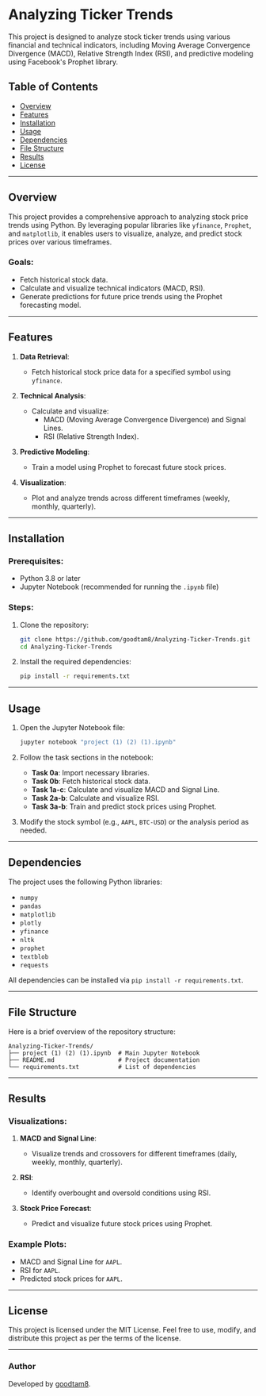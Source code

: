 
# Analyzing Ticker Trends

This project is designed to analyze stock ticker trends using various financial and technical indicators, including Moving Average Convergence Divergence (MACD), Relative Strength Index (RSI), and predictive modeling using Facebook's Prophet library.

## Table of Contents

- [Overview](#overview)
- [Features](#features)
- [Installation](#installation)
- [Usage](#usage)
- [Dependencies](#dependencies)
- [File Structure](#file-structure)
- [Results](#results)
- [License](#license)

---

## Overview

This project provides a comprehensive approach to analyzing stock price trends using Python. By leveraging popular libraries like `yfinance`, `Prophet`, and `matplotlib`, it enables users to visualize, analyze, and predict stock prices over various timeframes.

### Goals:
- Fetch historical stock data.
- Calculate and visualize technical indicators (MACD, RSI).
- Generate predictions for future price trends using the Prophet forecasting model.

---

## Features

1. **Data Retrieval**:
   - Fetch historical stock price data for a specified symbol using `yfinance`.

2. **Technical Analysis**:
   - Calculate and visualize:
     - MACD (Moving Average Convergence Divergence) and Signal Lines.
     - RSI (Relative Strength Index).

3. **Predictive Modeling**:
   - Train a model using Prophet to forecast future stock prices.

4. **Visualization**:
   - Plot and analyze trends across different timeframes (weekly, monthly, quarterly).

---

## Installation

### Prerequisites:
- Python 3.8 or later
- Jupyter Notebook (recommended for running the `.ipynb` file)

### Steps:
1. Clone the repository:
   ```bash
   git clone https://github.com/goodtam8/Analyzing-Ticker-Trends.git
   cd Analyzing-Ticker-Trends
   ```

2. Install the required dependencies:
   ```bash
   pip install -r requirements.txt
   ```

---

## Usage

1. Open the Jupyter Notebook file:
   ```bash
   jupyter notebook "project (1) (2) (1).ipynb"
   ```

2. Follow the task sections in the notebook:
   - **Task 0a**: Import necessary libraries.
   - **Task 0b**: Fetch historical stock data.
   - **Task 1a-c**: Calculate and visualize MACD and Signal Line.
   - **Task 2a-b**: Calculate and visualize RSI.
   - **Task 3a-b**: Train and predict stock prices using Prophet.

3. Modify the stock symbol (e.g., `AAPL`, `BTC-USD`) or the analysis period as needed.

---

## Dependencies

The project uses the following Python libraries:
- `numpy`
- `pandas`
- `matplotlib`
- `plotly`
- `yfinance`
- `nltk`
- `prophet`
- `textblob`
- `requests`

All dependencies can be installed via `pip install -r requirements.txt`.

---

## File Structure

Here is a brief overview of the repository structure:

```
Analyzing-Ticker-Trends/
├── project (1) (2) (1).ipynb  # Main Jupyter Notebook
├── README.md                  # Project documentation
└── requirements.txt           # List of dependencies
```

---

## Results

### Visualizations:
1. **MACD and Signal Line**:
   - Visualize trends and crossovers for different timeframes (daily, weekly, monthly, quarterly).

2. **RSI**:
   - Identify overbought and oversold conditions using RSI.

3. **Stock Price Forecast**:
   - Predict and visualize future stock prices using Prophet.

### Example Plots:
- MACD and Signal Line for `AAPL`.
- RSI for `AAPL`.
- Predicted stock prices for `AAPL`.

---

## License

This project is licensed under the MIT License. Feel free to use, modify, and distribute this project as per the terms of the license.

---

### Author

Developed by [goodtam8](https://github.com/goodtam8).

